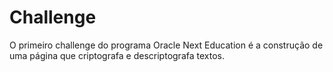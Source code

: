 # Challenge
O primeiro challenge do programa Oracle Next Education é a construção de uma página que criptografa e descriptografa textos. 
